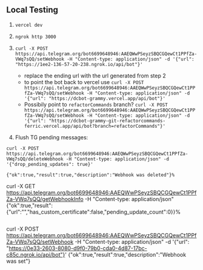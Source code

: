 ## Local Testing

1. `vercel dev`
2. `ngrok http 3000`
3. `curl -X POST https://api.telegram.org/bot6699648946:AAEQWwPSeyzSBQCGQewCt1PPfZa-VWq7sQQ/setWebhook -H "Content-type: application/json" -d '{"url": "https://1ee2-136-57-20-238.ngrok.io/api/bot"}'`

   - replace the ending url with the url generated from step 2
   - to point the bot back to vercel use `curl -X POST https://api.telegram.org/bot6699648946:AAEQWwPSeyzSBQCGQewCt1PPfZa-VWq7sQQ/setWebhook -H "Content-type: application/json" -d '{"url": "https://dcbot-grammy.vercel.app/api/bot"}'`
   - Possibily point to `refactorCommands` branch? `curl -X POST https://api.telegram.org/bot6699648946:AAEQWwPSeyzSBQCGQewCt1PPfZa-VWq7sQQ/setWebhook -H "Content-type: application/json" -d '{"url": "https://dcbot-grammy-git-refactorcommands-ferric.vercel.app/api/bot?branch=refactorCommands"}'`
4. Flush TG pending messages: 

```
curl -X POST https://api.telegram.org/bot6699648946:AAEQWwPSeyzSBQCGQewCt1PPfZa-VWq7sQQ/deleteWebhook -H "Content-type: application/json" -d '{"drop_pending_updates": true}'

{"ok":true,"result":true,"description":"Webhook was deleted"}%

```
curl -X GET https://api.telegram.org/bot6699648946:AAEQWwPSeyzSBQCGQewCt1PPfZa-VWq7sQQ/getWebhookInfo -H "Content-type: application/json"
{"ok":true,"result":{"url":"","has_custom_certificate":false,"pending_update_count":0}}%
```

```
curl -X POST https://api.telegram.org/bot6699648946:AAEQWwPSeyzSBQCGQewCt1PPfZa-VWq7sQQ/setWebhook -H "Content-type: application/json" -d '{"url": "https://0e33-2603-8080-d9f0-79b0-cda0-4d87-17bc-c85c.ngrok.io/api/bot"}'
{"ok":true,"result":true,"description":"Webhook was set"}
```
